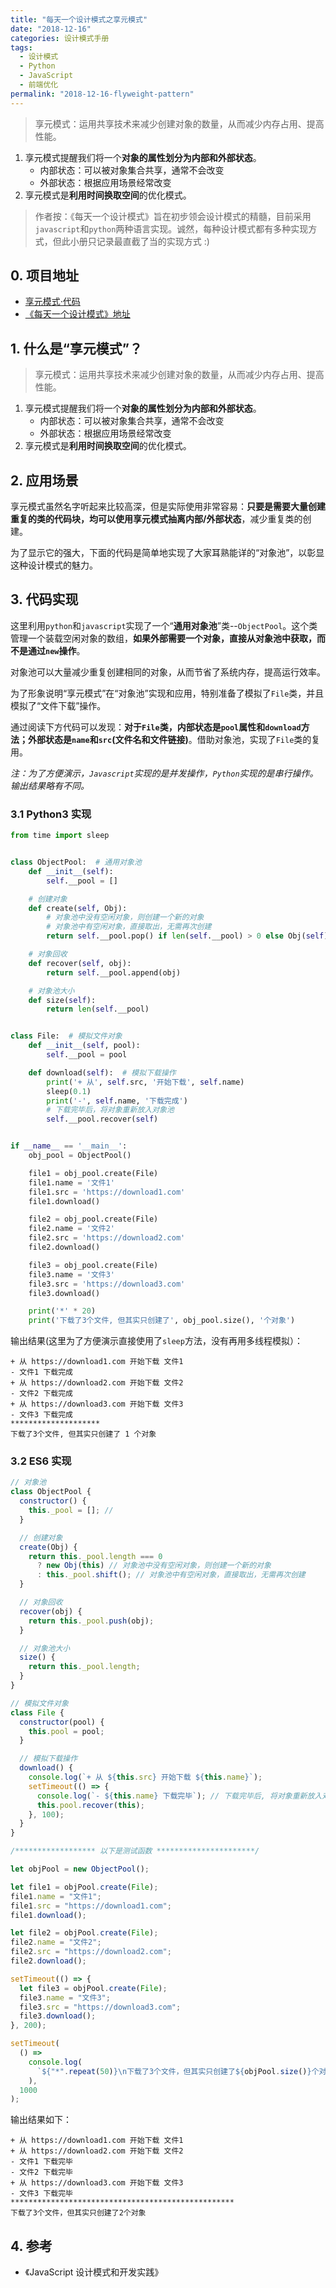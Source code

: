 ```yaml
---
title: "每天一个设计模式之享元模式"
date: "2018-12-16"
categories: 设计模式手册
tags:
  - 设计模式
  - Python
  - JavaScript
  - 前端优化
permalink: "2018-12-16-flyweight-pattern"
---
```


> 享元模式：运用共享技术来减少创建对象的数量，从而减少内存占用、提高性能。

1. 享元模式提醒我们将一个**对象的属性划分为内部和外部状态**。
   - 内部状态：可以被对象集合共享，通常不会改变
   - 外部状态：根据应用场景经常改变
2. 享元模式是**利用时间换取空间**的优化模式。

<!-- more -->

> 作者按：《每天一个设计模式》旨在初步领会设计模式的精髓，目前采用`javascript`和`python`两种语言实现。诚然，每种设计模式都有多种实现方式，但此小册只记录最直截了当的实现方式 :)

## 0. 项目地址

- [享元模式·代码](https://github.com/dongyuanxin/design-pattern-demos/tree/master/flyweight_pattern)
- [《每天一个设计模式》地址](https://godbmw.com/categories/%E6%AF%8F%E5%A4%A9%E4%B8%80%E4%B8%AA%E8%AE%BE%E8%AE%A1%E6%A8%A1%E5%BC%8F)

## 1. 什么是“享元模式”？

> 享元模式：运用共享技术来减少创建对象的数量，从而减少内存占用、提高性能。

1. 享元模式提醒我们将一个**对象的属性划分为内部和外部状态**。
   - 内部状态：可以被对象集合共享，通常不会改变
   - 外部状态：根据应用场景经常改变
2. 享元模式是**利用时间换取空间**的优化模式。

## 2. 应用场景

享元模式虽然名字听起来比较高深，但是实际使用非常容易：**只要是需要大量创建重复的类的代码块，均可以使用享元模式抽离内部/外部状态**，减少重复类的创建。

为了显示它的强大，下面的代码是简单地实现了大家耳熟能详的“对象池”，以彰显这种设计模式的魅力。

## 3. 代码实现

这里利用`python`和`javascript`实现了一个“**通用对象池**”类--`ObjectPool`。这个类管理一个装载空闲对象的数组，**如果外部需要一个对象，直接从对象池中获取，而不是通过`new`操作**。

对象池可以大量减少重复创建相同的对象，从而节省了系统内存，提高运行效率。

为了形象说明“享元模式”在“对象池”实现和应用，特别准备了模拟了`File`类，并且模拟了“文件下载”操作。

通过阅读下方代码可以发现：**对于`File`类，内部状态是`pool`属性和`download`方法；外部状态是`name`和`src`(文件名和文件链接)**。借助对象池，实现了`File`类的复用。

_注：为了方便演示，`Javascript`实现的是并发操作，`Python`实现的是串行操作。输出结果略有不同。_

### 3.1 Python3 实现

```python
from time import sleep


class ObjectPool:  # 通用对象池
    def __init__(self):
        self.__pool = []

    # 创建对象
    def create(self, Obj):
        # 对象池中没有空闲对象，则创建一个新的对象
        # 对象池中有空闲对象，直接取出，无需再次创建
        return self.__pool.pop() if len(self.__pool) > 0 else Obj(self)

    # 对象回收
    def recover(self, obj):
        return self.__pool.append(obj)

    # 对象池大小
    def size(self):
        return len(self.__pool)


class File:  # 模拟文件对象
    def __init__(self, pool):
        self.__pool = pool

    def download(self):  # 模拟下载操作
        print('+ 从', self.src, '开始下载', self.name)
        sleep(0.1)
        print('-', self.name, '下载完成')
        # 下载完毕后，将对象重新放入对象池
        self.__pool.recover(self)


if __name__ == '__main__':
    obj_pool = ObjectPool()

    file1 = obj_pool.create(File)
    file1.name = '文件1'
    file1.src = 'https://download1.com'
    file1.download()

    file2 = obj_pool.create(File)
    file2.name = '文件2'
    file2.src = 'https://download2.com'
    file2.download()

    file3 = obj_pool.create(File)
    file3.name = '文件3'
    file3.src = 'https://download3.com'
    file3.download()

    print('*' * 20)
    print('下载了3个文件, 但其实只创建了', obj_pool.size(), '个对象')
```

输出结果(这里为了方便演示直接使用了`sleep`方法，没有再用多线程模拟）：

```
+ 从 https://download1.com 开始下载 文件1
- 文件1 下载完成
+ 从 https://download2.com 开始下载 文件2
- 文件2 下载完成
+ 从 https://download3.com 开始下载 文件3
- 文件3 下载完成
********************
下载了3个文件, 但其实只创建了 1 个对象
```

### 3.2 ES6 实现

```javascript
// 对象池
class ObjectPool {
  constructor() {
    this._pool = []; //
  }

  // 创建对象
  create(Obj) {
    return this._pool.length === 0
      ? new Obj(this) // 对象池中没有空闲对象，则创建一个新的对象
      : this._pool.shift(); // 对象池中有空闲对象，直接取出，无需再次创建
  }

  // 对象回收
  recover(obj) {
    return this._pool.push(obj);
  }

  // 对象池大小
  size() {
    return this._pool.length;
  }
}

// 模拟文件对象
class File {
  constructor(pool) {
    this.pool = pool;
  }

  // 模拟下载操作
  download() {
    console.log(`+ 从 ${this.src} 开始下载 ${this.name}`);
    setTimeout(() => {
      console.log(`- ${this.name} 下载完毕`); // 下载完毕后, 将对象重新放入对象池
      this.pool.recover(this);
    }, 100);
  }
}

/****************** 以下是测试函数 **********************/

let objPool = new ObjectPool();

let file1 = objPool.create(File);
file1.name = "文件1";
file1.src = "https://download1.com";
file1.download();

let file2 = objPool.create(File);
file2.name = "文件2";
file2.src = "https://download2.com";
file2.download();

setTimeout(() => {
  let file3 = objPool.create(File);
  file3.name = "文件3";
  file3.src = "https://download3.com";
  file3.download();
}, 200);

setTimeout(
  () =>
    console.log(
      `${"*".repeat(50)}\n下载了3个文件，但其实只创建了${objPool.size()}个对象`
    ),
  1000
);
```

输出结果如下：

```
+ 从 https://download1.com 开始下载 文件1
+ 从 https://download2.com 开始下载 文件2
- 文件1 下载完毕
- 文件2 下载完毕
+ 从 https://download3.com 开始下载 文件3
- 文件3 下载完毕
**************************************************
下载了3个文件，但其实只创建了2个对象
```

## 4. 参考

- 《JavaScript 设计模式和开发实践》
